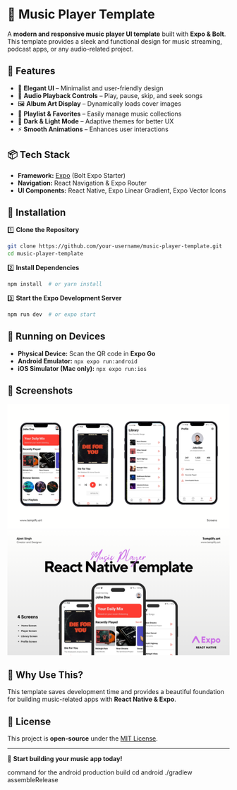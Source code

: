 # 🎵 Music Player Template

A **modern and responsive music player UI template** built with **Expo & Bolt**. This template provides a sleek and functional design for music streaming, podcast apps, or any audio-related project.

## 🚀 Features
- 🎨 **Elegant UI** – Minimalist and user-friendly design
- 🎵 **Audio Playback Controls** – Play, pause, skip, and seek songs
- 🖼️ **Album Art Display** – Dynamically loads cover images
- 📂 **Playlist & Favorites** – Easily manage music collections
- 🌙 **Dark & Light Mode** – Adaptive themes for better UX
- ⚡ **Smooth Animations** – Enhances user interactions

## 📦 Tech Stack
- **Framework:** [Expo](https://expo.dev/) (Bolt Expo Starter)
- **Navigation:** React Navigation & Expo Router
- **UI Components:** React Native, Expo Linear Gradient, Expo Vector Icons

## 📂 Installation

1️⃣ **Clone the Repository**
```bash
git clone https://github.com/your-username/music-player-template.git
cd music-player-template
```

2️⃣ **Install Dependencies**
```bash
npm install  # or yarn install
```

3️⃣ **Start the Expo Development Server**
```bash
npm run dev  # or expo start
```

## 📱 Running on Devices
- **Physical Device:** Scan the QR code in **Expo Go**
- **Android Emulator:** `npx expo run:android`
- **iOS Simulator (Mac only):** `npx expo run:ios`

## 📸 Screenshots
![UI](screenshots/screenshots1.png)
![UI](screenshots/screenshots2.png)

## 🌟 Why Use This?
This template saves development time and provides a beautiful foundation for building music-related apps with **React Native & Expo**.

## 📜 License
This project is **open-source** under the [MIT License](LICENSE).

---
🚀 **Start building your music app today!**

command for the android production build
cd android
./gradlew assembleRelease

